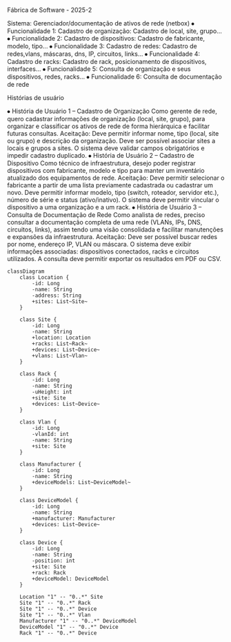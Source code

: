 Fábrica de Software - 2025-2

Sistema: Gerenciador/documentação de ativos de rede (netbox)
⦁	Funcionalidade 1:
Cadastro de organização:
Cadastro de local, site, grupo...
⦁	Funcionalidade 2:
Cadastro de dispositivos:
Cadastro de fabricante, modelo, tipo...
⦁	Funcionalidade 3:
Cadastro de redes:
Cadastro de redes,vlans, máscaras, dns, IP, circuitos, links...
⦁	Funcionalidade 4:
Cadastro de racks:
Cadastro de rack, posicionamento de dispositivos, interfaces...
⦁	Funcionalidade 5:
Consulta de organização e seus dispositivos, redes, racks...
⦁	Funcionalidade 6:
Consulta de documentação de rede

Histórias de usuário

⦁	História de Usuário 1 – Cadastro de Organização
Como gerente de rede, quero cadastrar informações de organização (local, site, grupo), para organizar e classificar os ativos de rede de forma hierárquica e facilitar futuras consultas.
Aceitação:
Deve permitir informar nome, tipo (local, site ou grupo) e descrição da organização.
Deve ser possível associar sites a locais e grupos a sites.
O sistema deve validar campos obrigatórios e impedir cadastro duplicado.
⦁	História de Usuário 2 – Cadastro de Dispositivo
Como técnico de infraestrutura, desejo poder registrar dispositivos com fabricante, modelo e tipo para manter um inventário atualizado dos equipamentos de rede.
Aceitação:
Deve permitir selecionar o fabricante a partir de uma lista previamente cadastrada ou cadastrar um novo.
Deve permitir informar modelo, tipo (switch, roteador, servidor etc.), número de série e status (ativo/inativo).
O sistema deve permitir vincular o dispositivo a uma organização e a um rack.
⦁	História de Usuário 3 – Consulta de Documentação de Rede
Como analista de redes, preciso consultar a documentação completa de uma rede (VLANs, IPs, DNS, circuitos, links), assim tendo uma visão consolidada e facilitar manutenções e expansões da infraestrutura.
Aceitação:
Deve ser possível buscar redes por nome, endereço IP, VLAN ou máscara.
O sistema deve exibir informações associadas: dispositivos conectados, racks e circuitos utilizados.
A consulta deve permitir exportar os resultados em PDF ou CSV.


```mermaid
classDiagram
    class Location {
        -id: Long
        -name: String
        -address: String
        +sites: List~Site~
    }

    class Site {
        -id: Long
        -name: String
        +location: Location
        +racks: List~Rack~
        +devices: List~Device~
        +vlans: List~Vlan~
    }

    class Rack {
        -id: Long
        -name: String
        -uHeight: int
        +site: Site
        +devices: List~Device~
    }

    class Vlan {
        -id: Long
        -vlanId: int
        -name: String
        +site: Site
    }

    class Manufacturer {
        -id: Long
        -name: String
        +deviceModels: List~DeviceModel~
    }

    class DeviceModel {
        -id: Long
        -name: String
        +manufacturer: Manufacturer
        +devices: List~Device~
    }

    class Device {
        -id: Long
        -name: String
        -position: int
        +site: Site
        +rack: Rack
        +deviceModel: DeviceModel
    }

    Location "1" -- "0..*" Site
    Site "1" -- "0..*" Rack
    Site "1" -- "0..*" Device
    Site "1" -- "0..*" Vlan
    Manufacturer "1" -- "0..*" DeviceModel
    DeviceModel "1" -- "0..*" Device
    Rack "1" -- "0..*" Device